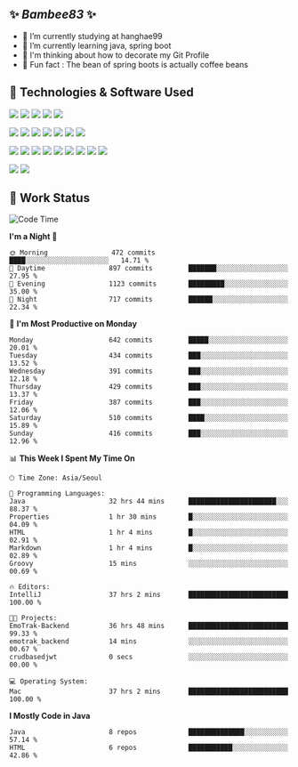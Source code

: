 ##  ✨ _Bambee83_ ✨ 

- 🔭 I’m currently studying at hanghae99
- 🌱 I’m currently learning java, spring boot
- 🤔 I'm thinking about how to decorate my Git Profile
- 🪹 Fun fact : The bean of spring boots is actually coffee beans 

<!-- - 💬 Ask me about ...
- 📫 How to reach me: ...
- 😄 Pronouns: ...
- 👯 I’m looking to collaborate on ...-->

## 🔧  Technologies & Software Used

<img src="https://img.shields.io/badge/Java-007396?style=flat-round&logo=OpenJDK&logoColor=white"/> <img src="https://img.shields.io/badge/Spring-6DB33F?style=flat-round&logo=spring&logoColor=white"/>   <img src="https://img.shields.io/badge/SpringBoot-6DB33F?style=flat-round&logo=springboot&logoColor=white"/>  <img src="https://img.shields.io/badge/SpringSecurity-6DB33F?style=flat-round&logo=SpringSecurity&logoColor=white"/>   <img src="https://img.shields.io/badge/JSON Web Token-000000?style=flat-round&logo=JSON Web Tokens&logoColor=white"/> 

<img src="https://img.shields.io/badge/github-181717?style=flat-round&logo=github&logoColor=white"/> <img src="https://img.shields.io/badge/git-F05032?style=flat-round&logo=git&logoColor=white"/> <img src="https://img.shields.io/badge/githubactions-2088FF?style=flat-round&logo=githubactions&logoColor=white"/>  <img src="https://img.shields.io/badge/Gradle-02303A?style=flat-round&logo=Gradle&logoColor=white"/>  <img src="https://img.shields.io/badge/IntelliJIDEA-000000?style=flat-round&logo=IntelliJIDEA&logoColor=white"/>  <img src="https://img.shields.io/badge/Postman-FF6C37?style=flat-round&logo=Postman&logoColor=white"/>  <img src="https://img.shields.io/badge/Sourcetree-0052CC?style=flat-round&logo=Sourcetree&logoColor=white"/>

<img src="https://img.shields.io/badge/AmazonS3-569A31?style=flat-round&logo=AmazonS3&logoColor=white"/>  <img src="https://img.shields.io/badge/AmazonEC2-FF9900?style=flat-round&logo=AmazonEC2&logoColor=white"/>  <img src="https://img.shields.io/badge/AmazonRDS-527FFF?style=flat-round&logo=AmazonRDS&logoColor=white"/>  <img src="https://img.shields.io/badge/MySQL-4479A1?style=flat-round&logo=MySQL&logoColor=white"/>  <img src="https://img.shields.io/badge/MongoDB-47A248?style=flat-round&logo=MongoDB&logoColor=white"/> <img src="https://img.shields.io/badge/Ubuntu-E95420?style=flat-round&logo=Ubuntu&logoColor=white"/> <img src="https://img.shields.io/badge/FileZilla-BF0000?style=flat-round&logo=filezilla&logoColor=white"/> <img src="https://img.shields.io/badge/Notion-000000?style=flat-round&logo=Notion&logoColor=white"/> <img src="https://img.shields.io/badge/Slack-F06A6A?style=flat-round&logo=slack&logoColor=white"/>

<img src="https://img.shields.io/badge/AmazonCloudfront-3693F3?style=flat-round&logo=iCloud&logoColor=white"/> <img src="https://img.shields.io/badge/ApacheJMeter-D22128?style=flat-round&logo=apachejmeter&logoColor=white"/> 
 
<!-- Markdown lang
[![Bambee83 Badge](https://img.shields.io/badge/Bambee83'blog-4A154B.svg?&style=for-the-badge&logo=Bloglovin&link=https://blog.naver.com/bambee83)](https://blog.naver.com/bambee83)
## 🚀  GitHub stats & Top Langs
[![Bambee83's GitHub stats-Dark](https://github-readme-stats.vercel.app/api?username=bambee83&show_icons=true&theme=dark#gh-dark-mode-only)]((https://github.com/bambee83/github-readme-stats#gh-dark-mode-only))
![Top Langs-Dark](https://github-readme-stats.vercel.app/api/top-langs/?username=bambee83&layout=compact&theme=dark#gh-dark-mode-only)
## 🐳   Project
[mini project - SeoulCulturePort](https://github.com/event-information)
[clone coding - Instaclone](https://github.com/instaclone8)
[final project - emotrak](https://github.com/EmoTrak)
[![bambee83's wakatime stats](https://github-readme-stats.vercel.app/api/wakatime?username=bambee83)]
 -->
## 🐳 Work Status
<!--START_SECTION:waka-->
![Code Time](http://img.shields.io/badge/Code%20Time-56%20hrs%2025%20mins-blue)

**I'm a Night 🦉** 

```text
🌞 Morning                472 commits         ████░░░░░░░░░░░░░░░░░░░░░   14.71 % 
🌆 Daytime                897 commits         ███████░░░░░░░░░░░░░░░░░░   27.95 % 
🌃 Evening                1123 commits        █████████░░░░░░░░░░░░░░░░   35.00 % 
🌙 Night                  717 commits         ██████░░░░░░░░░░░░░░░░░░░   22.34 % 
```
📅 **I'm Most Productive on Monday** 

```text
Monday                   642 commits         █████░░░░░░░░░░░░░░░░░░░░   20.01 % 
Tuesday                  434 commits         ███░░░░░░░░░░░░░░░░░░░░░░   13.52 % 
Wednesday                391 commits         ███░░░░░░░░░░░░░░░░░░░░░░   12.18 % 
Thursday                 429 commits         ███░░░░░░░░░░░░░░░░░░░░░░   13.37 % 
Friday                   387 commits         ███░░░░░░░░░░░░░░░░░░░░░░   12.06 % 
Saturday                 510 commits         ████░░░░░░░░░░░░░░░░░░░░░   15.89 % 
Sunday                   416 commits         ███░░░░░░░░░░░░░░░░░░░░░░   12.96 % 
```


📊 **This Week I Spent My Time On** 

```text
🕑︎ Time Zone: Asia/Seoul

💬 Programming Languages: 
Java                     32 hrs 44 mins      ██████████████████████░░░   88.37 % 
Properties               1 hr 30 mins        █░░░░░░░░░░░░░░░░░░░░░░░░   04.09 % 
HTML                     1 hr 4 mins         █░░░░░░░░░░░░░░░░░░░░░░░░   02.91 % 
Markdown                 1 hr 4 mins         █░░░░░░░░░░░░░░░░░░░░░░░░   02.89 % 
Groovy                   15 mins             ░░░░░░░░░░░░░░░░░░░░░░░░░   00.69 % 

🔥 Editors: 
IntelliJ                 37 hrs 2 mins       █████████████████████████   100.00 % 

🐱‍💻 Projects: 
EmoTrak-Backend          36 hrs 48 mins      █████████████████████████   99.33 % 
emotrak_backend          14 mins             ░░░░░░░░░░░░░░░░░░░░░░░░░   00.67 % 
crudbasedjwt             0 secs              ░░░░░░░░░░░░░░░░░░░░░░░░░   00.00 % 

💻 Operating System: 
Mac                      37 hrs 2 mins       █████████████████████████   100.00 % 
```

**I Mostly Code in Java** 

```text
Java                     8 repos             ██████████████░░░░░░░░░░░   57.14 % 
HTML                     6 repos             ███████████░░░░░░░░░░░░░░   42.86 % 
```




<!--END_SECTION:waka-->
